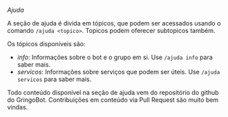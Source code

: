 *Ajuda*

A seção de ajuda é divida em tópicos, que podem ser acessados usando o comando `/ajuda <topico>`. Topicos podem oferecer subtopicos também.

Os tópicos disponíveis são:

- *info*: Informações sobre o bot e o grupo em si. Use `/ajuda info` para saber mais.
- *servicos*: Informações sobre serviços que podem ser úteis. Use `/ajuda servicos` para saber mais.

Todo conteúdo disponível na seção de ajuda vem do repositório do github do GringoBot.
Contribuições em conteúdo via Pull Request são muito bem vindas.
